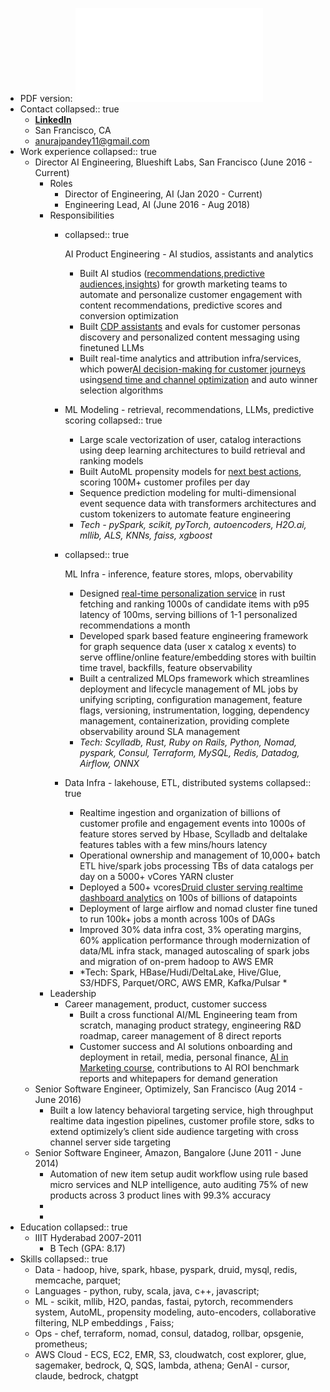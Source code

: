 - PDF version: ![Anuraj Pandey Resume.pdf](../assets/Anuraj_Pandey_Resume_1727903809364_0.pdf)
- Contact
  collapsed:: true
	- **[LinkedIn](https://www.linkedin.com/in/anuraj-pandey-5749b48/)**
	- San Francisco, CA
	- anurajpandey11@gmail.com
- Work experience
  collapsed:: true
	- Director AI Engineering, Blueshift Labs, San Francisco (June 2016 - Current)
		- Roles
			- Director of Engineering, AI (Jan 2020 - Current)
			- Engineering Lead, AI (June 2016 - Aug 2018)
		- Responsibilities
			- collapsed:: true
			  
			  AI Product Engineering - AI studios, assistants and analytics
				- Built AI studios ([recommendations](https://blueshift.com/content-product-recommendation/),[predictive audiences](https://blueshift.com/predictive-audiences/),[insights](https://blueshift.com/customer-insights/)) for growth marketing teams to automate and personalize customer engagement with content recommendations, predictive scores and conversion optimization
				- Built [CDP assistants](https://blueshift.com/generative-content/) and evals for customer personas discovery and personalized content messaging using finetuned LLMs
				- Built real-time analytics and attribution infra/services, which power[AI decision-making for customer journeys](https://blueshift.com/channel-time-intelligence/) using[send time and channel optimization](https://blueshift.com/blog/send-the-right-message-at-the-right-time-with-engage-time-optimization/) and auto winner selection algorithms
			- ML Modeling - retrieval, recommendations, LLMs, predictive scoring
			  collapsed:: true
				- Large scale vectorization of user, catalog interactions using deep learning architectures to build retrieval and ranking models
				- Built AutoML propensity models for [next best actions](https://help.blueshift.com/hc/en-us/articles/360025114414-Set-up-predictive-models), scoring 100M+ customer profiles per day
				- Sequence prediction modeling for multi-dimensional event sequence data with transformers architectures and custom tokenizers to automate feature engineering
				- *Tech - pySpark, scikit, pyTorch, autoencoders, H2O.ai, mllib, ALS, KNNs, faiss, xgboost*
			- collapsed:: true
			  
			  ML Infra - inference, feature stores, mlops, obervability
				- Designed [real-time personalization service](https://blueshift.com/blog/blueshift-recommendations-studio-recipes-rank/) in rust fetching and ranking 1000s of candidate items with p95 latency of 100ms, serving billions of 1-1 personalized recommendations a month
				- Developed spark based feature engineering framework for graph sequence data (user x catalog x events) to serve offline/online feature/embedding stores with builtin time travel, backfills, feature observability
				- Built a centralized MLOps framework which streamlines deployment and lifecycle management of ML jobs by unifying scripting, configuration management, feature flags, versioning, instrumentation, logging, dependency management, containerization, providing complete observability around SLA management
				- *Tech: Scylladb, Rust, Ruby on Rails, Python, Nomad, pyspark, Consul, Terraform, MySQL, Redis, Datadog, Airflow, ONNX*
			- Data Infra - lakehouse, ETL, distributed systems
			  collapsed:: true
				- Realtime ingestion and organization of billions of customer profile and engagement events into 1000s of feature stores served by Hbase, Scylladb and deltalake features tables with a few mins/hours latency
				- Operational ownership and management of 10,000+ batch ETL hive/spark jobs processing TBs of data catalogs per day on a 5000+ vCores YARN cluster
				- Deployed a 500+ vcores[Druid cluster serving realtime dashboard analytics](https://imply.io/blog/blueshift-scaling-real-time-campaign-analytics-apache-druid/) on 100s of billions of datapoints
				- Deployment of large airflow and nomad cluster fine tuned to run 100k+ jobs a month across 100s of DAGs
				- Improved 30% data infra cost, 3% operating margins, 60% application performance through modernization of data/ML infra stack, managed autoscaling of spark jobs and migration of on-prem hadoop to AWS EMR
				- *Tech: Spark, HBase/Hudi/DeltaLake, Hive/Glue, S3/HDFS, Parquet/ORC, AWS EMR, Kafka/Pulsar *
		- Leadership
			- Career management, product, customer success
				- Built a cross functional AI/ML Engineering team from scratch, managing product strategy, engineering R&D roadmap, career management of 8 direct reports
				- Customer success and AI solutions onboarding and deployment in retail, media, personal finance, [AI in Marketing course](https://academy.blueshift.com/p/becoming-an-ai-marketer), contributions to AI ROI benchmark reports and whitepapers for demand generation
	- Senior Software Engineer, Optimizely, San Francisco (Aug 2014 - June 2016)
		- Built a low latency behavioral targeting service, high throughput realtime data ingestion pipelines, customer profile store, sdks to extend optimizely’s client side audience targeting with cross channel server side targeting
	- Senior Software Engineer, Amazon, Bangalore (June 2011 - June 2014)
		- Automation of new item setup audit workflow using rule based micro services and NLP intelligence, auto auditing 75% of new products across 3 product lines with 99.3% accuracy
		-
		-
- Education
  collapsed:: true
	- IIIT Hyderabad 2007-2011
		- B Tech (GPA: 8.17)
- Skills
  collapsed:: true
	- Data - hadoop, hive, spark, hbase, pyspark, druid, mysql, redis, memcache, parquet;
	- Languages - python, ruby, scala, java, c++, javascript;
	- ML - scikit, mllib, H2O, pandas, fastai, pytorch, recommenders system, AutoML, propensity modeling, auto-encoders, collaborative filtering, NLP embeddings , Faiss;
	- Ops - chef, terraform, nomad, consul, datadog, rollbar, opsgenie, prometheus;
	- AWS Cloud - ECS, EC2, EMR, S3, cloudwatch, cost explorer, glue, sagemaker, bedrock, Q, SQS, lambda, athena; GenAI - cursor, claude, bedrock, chatgpt